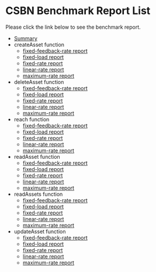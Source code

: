 # CSBN Benchmark Report List

Please click the link below to see the benchmark report.

- [Summary](https://docs.google.com/spreadsheets/d/e/2PACX-1vQoZYQU5iTBY0fBKyK5ZL1psMBjrSBXCipe4jmG4Xr7xsdZ2KoPRHEsXmq4uBI6Sv-eLXoYddDPGHgU/pubhtml)
- createAsset function
  - [fixed-feedback-rate report](https://sensasi-delight.github.io/csbn-caliper-benchmarks/reports/createAsset-fixedFeedbackRate.html)
  - [fixed-load report](https://sensasi-delight.github.io/csbn-caliper-benchmarks/reports/createAsset-fixedLoad.html)
  - [fixed-rate report](https://sensasi-delight.github.io/csbn-caliper-benchmarks/reports/createAsset-fixedRate.html)
  - [linear-rate report](https://sensasi-delight.github.io/csbn-caliper-benchmarks/reports/createAsset-linearRate.html)
  - [maximum-rate report](https://sensasi-delight.github.io/csbn-caliper-benchmarks/reports/createAsset-maximumRate.html)
- deleteAsset function
  - [fixed-feedback-rate report](https://sensasi-delight.github.io/csbn-caliper-benchmarks/reports/deleteAsset-fixedFeedbackRate.html)
  - [fixed-load report](https://sensasi-delight.github.io/csbn-caliper-benchmarks/reports/deleteAsset-fixedLoad.html)
  - [fixed-rate report](https://sensasi-delight.github.io/csbn-caliper-benchmarks/reports/deleteAsset-fixedRate.html)
  - [linear-rate report](https://sensasi-delight.github.io/csbn-caliper-benchmarks/reports/deleteAsset-linearRate.html)
  - [maximum-rate report](https://sensasi-delight.github.io/csbn-caliper-benchmarks/reports/deleteAsset-maximumRate.html)
- reach function
  - [fixed-feedback-rate report](https://sensasi-delight.github.io/csbn-caliper-benchmarks/reports/reach-fixedFeedbackRate.html)
  - [fixed-load report](https://sensasi-delight.github.io/csbn-caliper-benchmarks/reports/reach-fixedLoad.html)
  - [fixed-rate report](https://sensasi-delight.github.io/csbn-caliper-benchmarks/reports/reach-fixedRate.html)
  - [linear-rate report](https://sensasi-delight.github.io/csbn-caliper-benchmarks/reports/reach-linearRate.html)
  - [maximum-rate report](https://sensasi-delight.github.io/csbn-caliper-benchmarks/reports/reach-maximumRate.html)
- readAsset function
  - [fixed-feedback-rate report](https://sensasi-delight.github.io/csbn-caliper-benchmarks/reports/readAsset-fixedFeedbackRate.html)
  - [fixed-load report](https://sensasi-delight.github.io/csbn-caliper-benchmarks/reports/readAsset-fixedLoad.html)
  - [fixed-rate report](https://sensasi-delight.github.io/csbn-caliper-benchmarks/reports/readAsset-fixedRate.html)
  - [linear-rate report](https://sensasi-delight.github.io/csbn-caliper-benchmarks/reports/readAsset-linearRate.html)
  - [maximum-rate report](https://sensasi-delight.github.io/csbn-caliper-benchmarks/reports/readAsset-maximumRate.html)
- readAssets function
  - [fixed-feedback-rate report](https://sensasi-delight.github.io/csbn-caliper-benchmarks/reports/readAssets-fixedFeedbackRate.html)
  - [fixed-load report](https://sensasi-delight.github.io/csbn-caliper-benchmarks/reports/readAssets-fixedLoad.html)
  - [fixed-rate report](https://sensasi-delight.github.io/csbn-caliper-benchmarks/reports/readAssets-fixedRate.html)
  - [linear-rate report](https://sensasi-delight.github.io/csbn-caliper-benchmarks/reports/readAssets-linearRate.html)
  - [maximum-rate report](https://sensasi-delight.github.io/csbn-caliper-benchmarks/reports/readAssets-maximumRate.html)
- updateAsset function
  - [fixed-feedback-rate report](https://sensasi-delight.github.io/csbn-caliper-benchmarks/reports/updateAsset-fixedFeedbackRate.html)
  - [fixed-load report](https://sensasi-delight.github.io/csbn-caliper-benchmarks/reports/updateAsset-fixedLoad.html)
  - [fixed-rate report](https://sensasi-delight.github.io/csbn-caliper-benchmarks/reports/updateAsset-fixedRate.html)
  - [linear-rate report](https://sensasi-delight.github.io/csbn-caliper-benchmarks/reports/updateAsset-linearRate.html)
  - [maximum-rate report](https://sensasi-delight.github.io/csbn-caliper-benchmarks/reports/updateAsset-maximumRate.html)